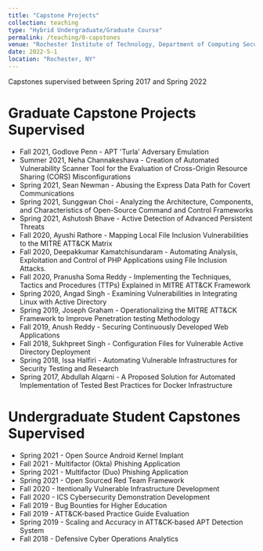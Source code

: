 ```yaml
---
title: "Capstone Projects"
collection: teaching
type: "Hybrid Undergraduate/Graduate Course"
permalink: /teaching/0-capstones
venue: "Rochester Institute of Technology, Department of Computing Security"
date: 2022-5-1
location: "Rochester, NY"
---
```


Capstones supervised between Spring 2017 and Spring 2022

Graduate Capstone Projects Supervised 
======
- Fall 2021, Godlove Penn - APT 'Turla' Adversary Emulation
- Summer 2021, Neha Channakeshava - Creation of Automated Vulnerability Scanner Tool for the Evaluation of Cross-Origin Resource Sharing (CORS) Misconfigurations
- Spring 2021, Sean Newman - Abusing the Express Data Path for Covert Communications
- Spring 2021, Sunggwan Choi - Analyzing the Architecture, Components, and Characteristics of Open-Source Command and Control Frameworks
- Spring 2021, Ashutosh Bhave - Active Detection of Advanced Persistent Threats
- Fall 2020, Ayushi Rathore - Mapping Local File Inclusion Vulnerabilities to the MITRE ATT&CK Matrix
- Fall 2020, Deepakkumar Kamatchisundaram - Automating Analysis, Exploitation and Control of PHP Applications using File Inclusion Attacks.
- Fall 2020, Pranusha Soma Reddy - Implementing the Techniques, Tactics and Procedures (TTPs) Explained in MITRE ATT&CK Framework
- Spring 2020, Angad Singh - Examining Vulnerabilities in Integrating Linux with Active Directory
- Spring 2019, Joseph Graham - Operationalizing the MITRE ATT&CK Framework to Improve Penetration testing Methodology
- Fall 2019, Anush Reddy - Securing Continuously Developed Web Applications 
- Fall 2018, Sukhpreet Singh - Configuration Files for Vulnerable Active Directory Deployment
- Spring 2018, Issa Halfiri - Automating Vulnerable Infrastructures for Security Testing and Research
- Spring 2017, Abdullah Alqarni - A Proposed Solution for Automated Implementation of Tested Best Practices for Docker Infrastructure

Undergraduate Student Capstones Supervised
======
- Spring 2021 - Open Source Android Kernel Implant
- Fall 2021 - Multifactor (Okta) Phishing Application
- Spring 2021 - Multifactor (Duo) Phishing Application
- Spring 2021 - Open Sourced Red Team Framework
- Fall 2020 - Itentionally Vulnerable Infrastructure Development
- Fall 2020 - ICS Cybersecurity Demonstration Development
- Fall 2019 - Bug Bounties for Higher Education
- Fall 2019 - ATT&CK-based Practice Guide Evaluation
- Spring 2019 - Scaling and Accuracy in ATT&CK-based APT Detection System
- Fall 2018 - Defensive Cyber Operations Analytics
